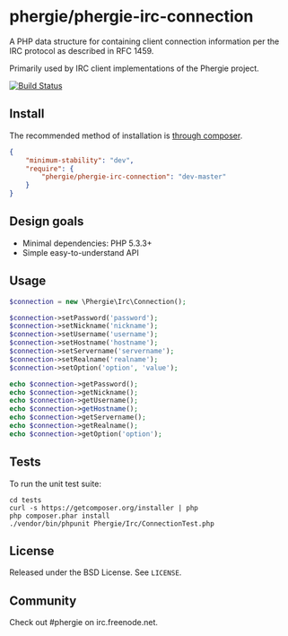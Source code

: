 # phergie/phergie-irc-connection

A PHP data structure for containing client connection information per the IRC protocol as described in RFC 1459.

Primarily used by IRC client implementations of the Phergie project.

[![Build Status](https://secure.travis-ci.org/phergie/phergie-irc-connection.png?branch=master)](http://travis-ci.org/phergie/phergie-irc-connection)

## Install

The recommended method of installation is [through composer](http://getcomposer.org).

```JSON
{
    "minimum-stability": "dev",
    "require": {
        "phergie/phergie-irc-connection": "dev-master"
    }
}
```

## Design goals

* Minimal dependencies: PHP 5.3.3+
* Simple easy-to-understand API

## Usage

```php
$connection = new \Phergie\Irc\Connection();

$connection->setPassword('password');
$connection->setNickname('nickname');
$connection->setUsername('username');
$connection->setHostname('hostname');
$connection->setServername('servername');
$connection->setRealname('realname');
$connection->setOption('option', 'value');

echo $connection->getPassword();
echo $connection->getNickname();
echo $connection->getUsername();
echo $connection->getHostname();
echo $connection->getServername();
echo $connection->getRealname();
echo $connection->getOption('option');
```

## Tests

To run the unit test suite:

```
cd tests
curl -s https://getcomposer.org/installer | php
php composer.phar install
./vendor/bin/phpunit Phergie/Irc/ConnectionTest.php
```

## License

Released under the BSD License. See `LICENSE`.

## Community

Check out #phergie on irc.freenode.net.
